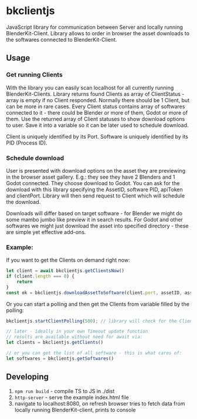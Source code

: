 # bkclientjs
JavaScript library for communication between Server and locally running BlenderKit-Client.
Library allows to order in browser the asset downloads to the softwares connected to BlenderKit-Client.

## Usage

### Get running Clients
With the library you can easily scan localhost for all currently running BlenderKit-Clients.
Library returns found Clients as array of ClientStatus - array is empty if no Client responded.
Normally there should be 1 Client, but can be more in rare cases.
Every Client status contains array of softwares connected to it - there could be Blender or more of them, Godot or more of them.
Use the returned array of Client statuses to show download options to user.
Save it into a variable so it can be later used to schedule download.

Client is uniquely identified by its Port.
Software is uniquely identified by its PID (Process ID).

### Schedule download
User is presented with download options on the asset they are previewing in the browser asset gallery.
E.g.: they see they have 2 Blenders and 1 Godot connected. They choose download to Godot.
You can ask for the download with this library specifying the AssetID, software PID, apiToken and clientPort.
Library will then send request to Client which will schedule the download.

Downloads will differ based on target software - for Blender we might do some mambo jumbo like preview it in search results.
For Godot and other softwares we might just download the asset into specified directory - these are simple yet effective add-ons.

### Example:

If you want to get the Clients on demand right now:
```javascript
let client = await bkclientjs.getClientsNow()
if (client.length === 0) {
    return
}
const ok = bkclientjs.downloadAssetToSoftware(client.port, assetID, assetBaseID, resolution, apiKey, client.software[0].appID)
```

Or you can start a polling and then get the Clients from variable filled by the polling:
```javascript
bkclientjs.startClientPolling(500); // library will check for the Clients every 500ms

// later - ideally in your own Timeout update function
// results are available without need for await via:
let clients = bkclientjs.getClients()

// or you can get the list of all software - this is what cares of:
let softwares = bkclientjs.getSoftwares()
```

## Developing
1. `npm run build` - compile TS to JS in ./dist
2. `http-server` - serve the example index.html file
3. navigate to localhost:8080, on refresh browser tries to fetch data from locally running BlenderKit-client, prints to console
